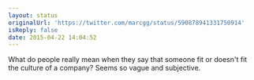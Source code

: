 ```yaml
---
layout: status
originalUrl: 'https://twitter.com/marcgg/status/590878941331750914'
isReply: false
date: 2015-04-22 14:04:52
---
```


What do people really mean when they say that someone fit or doesn't fit the culture of a company? Seems so vague and subjective.
